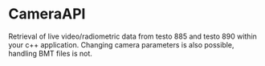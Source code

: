 # CameraAPI
Retrieval of live video/radiometric data from testo 885 and testo 890 within your c++ application. 
Changing camera parameters is also possible, handling BMT files is not.